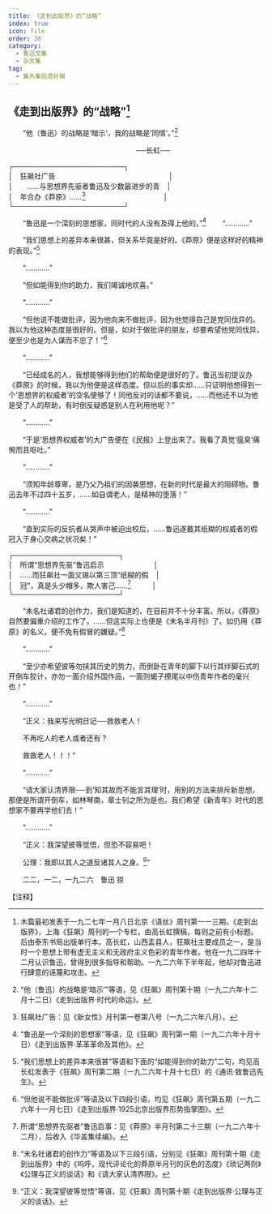 ```yaml
---
title: 《走到出版界》的“战略”
index: true
icon: file
order: 38
category:
  - 鲁迅文集
  - 杂文集
tag:  
  - 集外集拾遗补编
---
```


## 《走到出版界》的“战略”[^①]

　　“他（鲁迅）的战略是‘暗示’，我的战略是‘同情’。”[^②]

　　　　　　　　　　　　　　　　　　──长虹──

┌──────────────────────┐  
│　狂飙社广告　　　　　　　　　　　　　　　　│  
│　　……与思想界先驱者鲁迅及少数最进步的青　│  
│　年合办《莽原》……[^③]　　　　　　　　　　　│  
└──────────────────────┘  

　　“鲁迅是一个深刻的思想家，同时代的人没有及得上他的。”[^④]
　　“…………”

　　“我们思想上的差异本来很甚，但关系毕竟是好的。《莽原》便是这样好的精神的表现。”[^⑤]

　　“…………”

　　“但如能得到你的助力，我们竭诚地欢喜。”

　　“…………”

　　“但他说不能做批评，因为他向来不做批评，因为他觉得自己是党同伐异的。我以为他这种态度是很好的。但是，如对于做批评的朋友，却要希望他党同伐异，便至少也是为人谋而不忠了！”[^⑥]

　　“…………”

　　“已经成名的人，我想能够得到他们的帮助便是很好的了。鲁迅当初提议办《莽原》的时候，我以为他便是这样态度。但以后的事实却……只证明他想得到一个‘思想界的权威者’的空名便够了！同他反对的话都不要说，……而他还不以为他是受了人的帮助，有时倒反疑惑是别人在利用他呢？”

　　“…………”

　　“于是‘思想界权威者’的大广告便在《民报》上登出来了。我看了真觉‘瘟臭’痛惋而且呕吐。”

　　“…………”

　　“须知年龄尊卑，是乃父乃祖们的因袭思想，在新的时代是最大的阻碍物。鲁迅去年不过四十五岁，……如自谓老人，是精神的堕落！”

　　“…………”

　　“直到实际的反抗者从哭声中被迫出校后，……鲁迅遂戴其纸糊的权威者的假冠入于身心交病之状况矣！”

┌─────────────────────┐  
│　所谓“思想界先驱”鲁迅启示　　　　　　　│  
│　……而狂飙社一面又锡以第三顶“纸糊的假　│  
│　冠”，真是头少帽多，欺人害己……[^⑦]　　　│  
└─────────────────────┘  

　　“未名社诸君的创作力，我们是知道的，在目前并不十分丰富。所以，《莽原》自然要偏重介绍的工作了。……但这实际上也便是《未名半月刊》了。如仍用《莽原》的名义，便不免有假冒的嫌疑。”[^⑧]

　　“…………”

　　“至少亦希望彼等勿挟其历史的势力，而倒卧在青年的脚下以行其绊脚石式的开倒车狡计，亦勿一面介绍外国作品，一面则蝎子撩尾以中伤青年作者的毫兴也！”

　　“…………”

　　“正义：我来写光明日记──救救老人！

　　不再吃人的老人或者还有？

　　救救老人！！！”

　　“…………”

　　“请大家认清界限──到‘知其故而不能言其理’时，用别的方法来排斥新思想，那便是所谓开倒车，如林琴南，章士钊之所为是也。我们希望《新青年》时代的思想家不要再学他们去！”

　　“…………”

　　“正义：我深望彼等觉悟，但恐不容易吧！

　　公理：我即以其人之道反诸其人之身。[^⑨]”

　　二二，一二，一九二六　鲁迅 掠

【注释】

[^①]:木篇最初发表于一九二七年一月八日北京《语丝》周刊第一一三期。《走到出版界》，上海《狂飙》周刊的一个专栏，由高长虹撰稿，每则之前有小标题。后由泰东书局出版单行本。高长虹，山西盂县人，狂飙社主要成员之一，是当时一个思想上带有虚无主义和无政府主义色彩的青年作者。他在一九二四年十二月认识鲁迅，曾得到很多指导和帮助。一九二六年下半年起，他却对鲁迅进行肆意的诬蔑和攻击。

[^②]:“他（鲁迅）的战略是‘暗示’”等语，见《狂飙》周刊第十期（一九二六年十二月十二日）《走到出版界·时代的命运》。

[^③]:狂飙社广告：见《新女性》月刊第一卷第八号（一九二六年八月）。

[^④]:“鲁迅是一个深刻的思想家”等语，见《狂飙》周刊第一期（一九二六年十月十日）《走到出版界·革革革命及其他》。

[^⑤]:“我们思想上的差异本来很甚”等语和下面的“如能得到你的助力”二句，均见高长虹发表于《狂飙》周刊第二期（一九二六年十月十七日）的《通讯·致鲁迅先生》。

[^⑥]:“但他说不能做批评”等语及以下四段引语，均见《狂飙》周刊第五期（一九二六年十一月七日）《走到出版界·1925北京出版界形势指掌图》。

[^⑦]:所谓“思想界先驱者”鲁迅启事：见《莽原》半月刊第二十三期（一九二六年十二月），后收入《华盖集续编》。

[^⑧]:“未名社诸君的创作力”等语及以下三段引语，分别见《狂飙》周刊第十期《走到出版界》中的《呜呼，现代评论化的莽原半月刊的灰色的态度》《琐记两则》《公理与正义的谈话》和《请大家认清界限》。

[^⑨]:“正义：我深望彼等觉悟”等语，见《狂飙》周刊第十期《走到出版界·公理与正义的谈话》。
